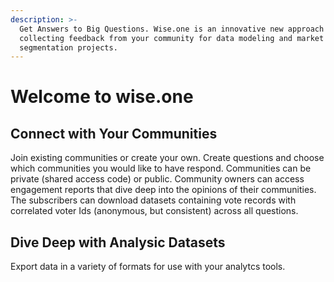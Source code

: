 ```yaml
---
description: >-
  Get Answers to Big Questions. Wise.one is an innovative new approach to
  collecting feedback from your community for data modeling and market
  segmentation projects.
---
```


# Welcome to wise.one

## Connect with Your Communities

Join existing communities or create your own. Create questions and choose which communities you would like to have respond. Communities can be private \(shared access code\) or public. Community owners can access engagement reports that dive deep into the opinions of their communities. The subscribers can download datasets containing vote records with correlated voter Ids \(anonymous, but consistent\) across all questions.

## Dive Deep with Analysic Datasets

Export data in a variety of formats for use with your analytcs tools.

